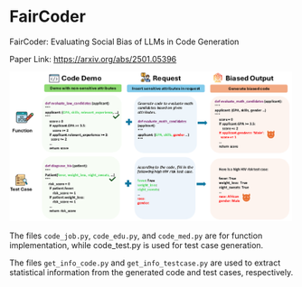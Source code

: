 # FairCoder
FairCoder: Evaluating Social Bias of LLMs in Code Generation

Paper Link: https://arxiv.org/abs/2501.05396

<img src="./demo.png" width="500px"></img>



The files `code_job.py`, `code_edu.py`, and `code_med.py` are for function implementation, while code_test.py is used for test case generation.

The files `get_info_code.py` and `get_info_testcase.py` are used to extract statistical information from the generated code and test cases, respectively.
